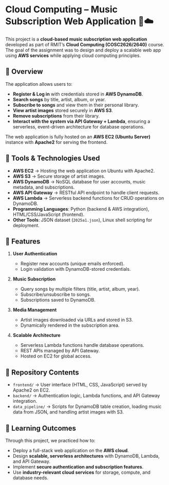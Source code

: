 # Cloud Computing – Music Subscription Web Application 🎵☁️  

This project is a **cloud-based music subscription web application** developed as part of RMIT’s **Cloud Computing (COSC2626/2640)** course. The goal of the assignment was to design and deploy a scalable web app using **AWS services** while applying cloud computing principles.  



## 🌟 Overview  

The application allows users to:  
- **Register & Log in** with credentials stored in **AWS DynamoDB**.  
- **Search songs** by title, artist, album, or year.  
- **Subscribe to songs** and view them in their personal library.  
- **View artist images** stored securely in **AWS S3**.  
- **Remove subscriptions** from their library.  
- **Interact with the system via API Gateway + Lambda**, ensuring a serverless, event-driven architecture for database operations.  

The web application is fully hosted on an **AWS EC2 (Ubuntu Server)** instance with **Apache2** for serving the frontend.  



## 🔧 Tools & Technologies Used  

- **AWS EC2** → Hosting the web application on Ubuntu with Apache2.  
- **AWS S3** → Secure storage of artist images.  
- **AWS DynamoDB** → NoSQL database for user accounts, music metadata, and subscriptions.  
- **AWS API Gateway** → RESTful API endpoint to handle client requests.  
- **AWS Lambda** → Serverless backend functions for CRUD operations on DynamoDB.  
- **Programming Languages**: Python (backend & AWS integration), HTML/CSS/JavaScript (frontend).  
- **Other Tools**: JSON dataset (`2025a1.json`), Linux shell scripting for deployment.  



## 🚀 Features  

1. **User Authentication**  
   - Register new accounts (unique emails enforced).  
   - Login validation with DynamoDB-stored credentials.  

2. **Music Subscription**  
   - Query songs by multiple filters (title, artist, album, year).  
   - Subscribe/unsubscribe to songs.  
   - Subscriptions saved to DynamoDB.  

3. **Media Management**  
   - Artist images downloaded via URLs and stored in S3.  
   - Dynamically rendered in the subscription area.  

4. **Scalable Architecture**  
   - Serverless Lambda functions handle database operations.  
   - REST APIs managed by API Gateway.  
   - Hosted on EC2 for global access.  


## 📂 Repository Contents  

- `frontend/` → User interface (HTML, CSS, JavaScript) served by Apache2 on EC2.  
- `backend/` → Authentication logic, Lambda functions, and API Gateway integration.  
- `data_pipeline/` → Scripts for DynamoDB table creation, loading music data from JSON, and handling artist images with S3.  



## 🎯 Learning Outcomes  

Through this project, we practiced how to:  
- Deploy a full-stack web application on the **AWS cloud**.  
- Design **scalable, serverless architectures** with DynamoDB, Lambda, and API Gateway.  
- Implement **secure authentication and subscription features**.  
- Use **industry-relevant cloud services** for storage, compute, and database needs.  
